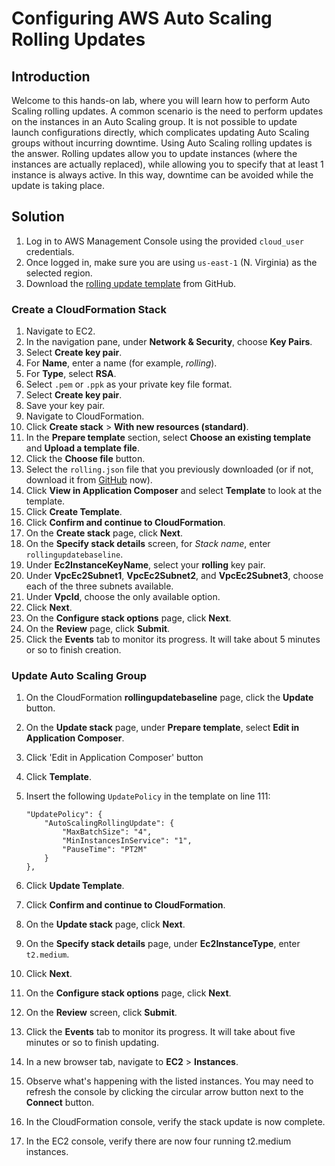 # Configuring AWS Auto Scaling Rolling Updates

## Introduction

Welcome to this hands-on lab, where 
you will learn how to perform Auto Scaling rolling updates. A common 
scenario is the need to perform updates on the instances in an Auto 
Scaling group. It is not possible to update launch configurations 
directly, which complicates updating Auto Scaling groups without 
incurring downtime. Using Auto Scaling rolling updates is the answer. 
Rolling updates allow you to update instances (where the instances are 
actually replaced), while allowing you to specify that at least 1 
instance is always active. In this way, downtime can be avoided while 
the update is taking place.

## Solution

1. Log in to AWS Management Console using the provided `cloud_user` credentials.
2. Once logged in, make sure you are using `us-east-1` (N. Virginia) as the selected region.
3. Download the [rolling update template](https://github.com/linuxacademy/content-aws-devops-pro/blob/master/Labs/AutoScalingRolling/rolling.json) from GitHub.

### Create a CloudFormation Stack

1. Navigate to EC2.
2. In the navigation pane, under **Network & Security**, choose **Key Pairs**.
3. Select **Create key pair**.
4. For **Name**, enter a name (for example, *rolling*).
5. For **Type**, select **RSA**.
6. Select `.pem` or `.ppk` as your private key file format.
7. Select **Create key pair**.
8. Save your key pair.
9. Navigate to CloudFormation.
10. Click **Create stack** > **With new resources (standard)**.
11. In the **Prepare template** section, select **Choose an existing template** and **Upload a template file**.
12. Click the **Choose file** button.
13. Select the `rolling.json` file that you previously downloaded (or if not, download it from [GitHub](https://github.com/linuxacademy/content-aws-devops-pro/blob/master/Labs/AutoScalingRolling/rolling.json) now).
14. Click **View in Application Composer** and select **Template** to look at the template.
15. Click **Create Template**.
16. Click **Confirm and continue to CloudFormation**.
17. On the **Create stack** page, click **Next**.
18. On the **Specify stack details** screen, for *Stack name*, enter `rollingupdatebaseline`.
19. Under **Ec2InstanceKeyName**, select your **rolling** key pair.
20. Under **VpcEc2Subnet1**, **VpcEc2Subnet2**, and **VpcEc2Subnet3**, choose each of the three subnets available.
21. Under **VpcId**, choose the only available option.
22. Click **Next**.
23. On the **Configure stack options** page, click **Next**.
24. On the **Review** page, click **Submit**.
25. Click the **Events** tab to monitor its progress. It will take about 5 minutes or so to finish creation.

### Update Auto Scaling Group

1. On the CloudFormation **rollingupdatebaseline** page, click the **Update** button.
2. On the **Update stack** page, under **Prepare template**, select **Edit in Application Composer**.
3. Click 'Edit in Application Composer' button
4. Click **Template**.
5. Insert the following `UpdatePolicy` in the template on line 111:
    
    ```
    "UpdatePolicy": {
        "AutoScalingRollingUpdate": {
            "MaxBatchSize": "4",
            "MinInstancesInService": "1",
            "PauseTime": "PT2M"
        }
    },
    
    ```
    
6. Click **Update Template**.
7. Click **Confirm and continue to CloudFormation**.
8. On the **Update stack** page, click **Next**.
9. On the **Specify stack details** page, under **Ec2InstanceType**, enter `t2.medium`.
10. Click **Next**.
11. On the **Configure stack options** page, click **Next**.
12. On the **Review** screen, click **Submit**.
13. Click the **Events** tab to monitor its progress. It will take about five minutes or so to finish updating.
14. In a new browser tab, navigate to **EC2** > **Instances**.
15. Observe what's happening with the listed instances. You may need to refresh the console by clicking the circular arrow button next to the **Connect** button.
16. In the CloudFormation console, verify the stack update is now complete.
17. In the EC2 console, verify there are now four running t2.medium instances.